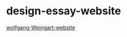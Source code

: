 # design-essay-website
[wolfgang-Weingart-website](https://RossNelsonn.github.io/design-essay-website/index.html)

